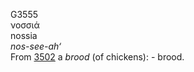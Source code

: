 <body>
  <p>G3555<br>  νοσσιά  <br> nossia  <br><i>nos-see-ah‘ </i><br>From <a href="g3502.htm">3502</a>  a <i>brood</i> (of chickens): - brood.<br></p>
 </body>